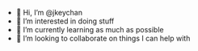 - 👋 Hi, I’m @jkeychan
- 👀 I’m interested in doing stuff
- 🌱 I’m currently learning as much as possible
- 💞️ I’m looking to collaborate on things I can help with


<!---
jkeychan/jkeychan is a ✨ special ✨ repository because its `README.md` (this file) appears on your GitHub profile.
You can click the Preview link to take a look at your changes.
--->
